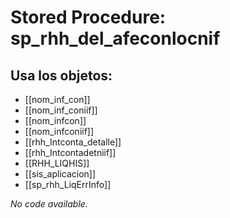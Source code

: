# Stored Procedure: sp_rhh_del_afeconlocnif

## Usa los objetos:
- [[nom_inf_con]]
- [[nom_inf_coniif]]
- [[nom_infcon]]
- [[nom_infconiif]]
- [[rhh_Intconta_detalle]]
- [[rhh_Intcontadetniif]]
- [[RHH_LIQHIS]]
- [[sis_aplicacion]]
- [[sp_rhh_LiqErrInfo]]

*No code available.*
